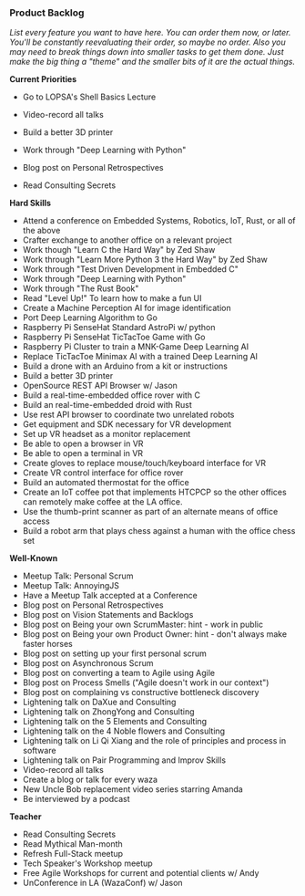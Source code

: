 ### Product Backlog

_List every feature you want to have here. You can order them now, or later. You'll be constantly reevaluating their order, so maybe no order. Also you may need to break things down into smaller tasks to get them done. Just make the big thing a "theme" and the smaller bits of it are the actual things._

__Current Priorities__
- Go to LOPSA's Shell Basics Lecture

- Video-record all talks
- Build a better 3D printer

- Work through "Deep Learning with Python"
- Blog post on Personal Retrospectives
- Read Consulting Secrets

__Hard Skills__
- Attend a conference on Embedded Systems, Robotics, IoT, Rust, or all of the above
- Crafter exchange to another office on a relevant project
- Work though "Learn C the Hard Way" by Zed Shaw
- Work through "Learn More Python 3 the Hard Way" by Zed Shaw
- Work through "Test Driven Development in Embedded C"
- Work through "Deep Learning with Python"
- Work through "The Rust Book"
- Read "Level Up!" To learn how to make a fun UI
- Create a Machine Perception AI for image identification
- Port Deep Learning Algorithm to Go
- Raspberry Pi SenseHat Standard AstroPi w/ python
- Raspberry Pi SenseHat TicTacToe Game with Go
- Raspberry Pi Cluster to train a MNK-Game Deep Learning AI
- Replace TicTacToe Minimax AI with a trained Deep Learning AI
- Build a drone with an Arduino from a kit or instructions
- Build a better 3D printer
- OpenSource REST API Browser w/ Jason
- Build a real-time-embedded office rover with C
- Build an real-time-embedded droid with Rust
- Use rest API browser to coordinate two unrelated robots
- Get equipment and SDK necessary for VR development
- Set up VR headset as a monitor replacement
- Be able to open a browser in VR
- Be able to open a terminal in VR
- Create gloves to replace mouse/touch/keyboard interface for VR
- Create VR control interface for office rover
- Build an automated thermostat for the office
- Create an IoT coffee pot that implements HTCPCP so the other offices can remotely make coffee at the LA office.
- Use the thumb-print scanner as part of an alternate means of office access
- Build a robot arm that plays chess against a human with the office chess set

__Well-Known__
- Meetup Talk: Personal Scrum
- Meetup Talk: AnnoyingJS
- Have a Meetup Talk accepted at a Conference
- Blog post on Personal Retrospectives
- Blog post on Vision Statements and Backlogs
- Blog post on Being your own ScrumMaster: hint - work in public
- Blog post on Being your own Product Owner: hint - don't always make faster horses
- Blog post on setting up your first personal scrum
- Blog post on Asynchronous Scrum
- Blog post on converting a team to Agile using Agile
- Blog post on Process Smells ("Agile doesn't work in our context")
- Blog post on complaining vs constructive bottleneck discovery
- Lightening talk on DaXue and Consulting
- Lightening talk on ZhongYong and Consulting
- Lightening talk on the 5 Elements and Consulting
- Lightening talk on the 4 Noble flowers and Consulting
- Lightening talk on Li Qi Xiang and the role of principles and process in software
- Lightening talk on Pair Programming and Improv Skills
- Video-record all talks
- Create a blog or talk for every waza
- New Uncle Bob replacement video series starring Amanda
- Be interviewed by a podcast

__Teacher__
- Read Consulting Secrets
- Read Mythical Man-month
- Refresh Full-Stack meetup
- Tech Speaker's Workshop meetup
- Free Agile Workshops for current and potential clients w/ Andy
- UnConference in LA (WazaConf) w/ Jason
